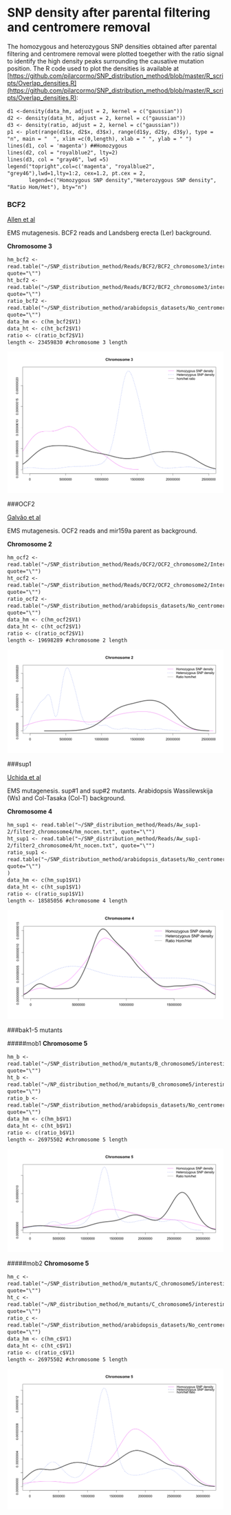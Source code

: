 SNP density after parental filtering and centromere removal
====

The homozygous and heterozygous SNP densities obtained after parental filtering and centromere removal were plotted toegether with the ratio signal to identify the high density peaks surrounding the causative mutation position. The R code used to plot the densities is available at [https://github.com/pilarcormo/SNP_distribution_method/blob/master/R_scripts/Overlap_densities.R](https://github.com/pilarcormo/SNP_distribution_method/blob/master/R_scripts/Overlap_densities.R):

```
d1 <-density(data_hm, adjust = 2, kernel = c("gaussian"))
d2 <- density(data_ht, adjust = 2, kernel = c("gaussian"))
d3 <- density(ratio, adjust = 2, kernel = c("gaussian"))
p1 <- plot(range(d1$x, d2$x, d3$x), range(d1$y, d2$y, d3$y), type = "n", main = "  ", xlim =c(0,length), xlab = " ", ylab = " ")
lines(d1, col = 'magenta') ##Homozygous 
lines(d2, col = "royalblue2", lty=2)
lines(d3, col = "gray46", lwd =5)
legend("topright",col=c('magenta', "royalblue2", "grey46"),lwd=1,lty=1:2, cex=1.2, pt.cex = 2,
       legend=c("Homozygous SNP density","Heterozygous SNP density", "Ratio Hom/Het"), bty="n")
 ```


### BCF2 

[Allen et al](http://www.ncbi.nlm.nih.gov/pmc/articles/PMC3772335/#SM3)

EMS mutagenesis. BCF2 reads and Landsberg erecta (Ler) background. 

**Chromosome 3**

```
hm_bcf2 <- read.table("~/SNP_distribution_method/Reads/BCF2/BCF2_chromosome3/interesting_3/hm_nocen.txt", quote="\"")
ht_bcf2 <- read.table("~/SNP_distribution_method/Reads/BCF2/BCF2_chromosome3/interesting_3/ht_nocen.txt", quote="\"")
ratio_bcf2 <- read.table("~/SNP_distribution_method/arabidopsis_datasets/No_centromere/bcf2_nocen_chr3_10kb/SDM_0/ratios.txt", quote="\"")
data_hm <- c(hm_bcf2$V1)      
data_ht <- c(ht_bcf2$V1)
ratio <- c(ratio_bcf2$V1)
length <- 23459830 #chromosome 3 length
```
![Image](BCF2/BCF2_chromosome3/Interesting_3/Rplot.withratio.png)

###OCF2 

[Galvão et al](http://onlinelibrary.wiley.com/doi/10.1111/j.1365-313X.2012.04993.x/full#ss9)

EMS mutagenesis. OCF2 reads and  mir159a parent as background. 

**Chromosome 2**

```
hm_ocf2 <- read.table("~/SNP_distribution_method/Reads/OCF2/OCF2_chromosome2/Interesting_2/hm_nocen.txt", quote="\"")
ht_ocf2 <- read.table("~/SNP_distribution_method/Reads/OCF2/OCF2_chromosome2/Interesting_2/ht_nocen.txt", quote="\"")
ratio_ocf2 <- read.table("~/SNP_distribution_method/arabidopsis_datasets/No_centromere/ocf2_nocen_chr2_10kb/SDM_0/ratios.txt", quote="\"")
data_hm <- c(hm_ocf2$V1)      
data_ht <- c(ht_ocf2$V1)
ratio <- c(ratio_ocf2$V1)
length <- 19698289 #chromosome 2 length
```

![Image](OCF2/OCF2_chromosome2/Interesting_2/Rplot.ratio_nocen.png)

###sup1

[Uchida et al](http://pcp.oxfordjournals.org/content/52/4/716.long)

EMS mutagenesis. sup#1 and sup#2 mutants. Arabidopsis Wassilewskija (Ws) and Col-Tasaka (Col-T) background. 

**Chromosome 4**

```
hm_sup1 <- read.table("~/SNP_distribution_method/Reads/Aw_sup1-2/filter2_chromosome4/hm_nocen.txt", quote="\"")
ht_sup1 <- read.table("~/SNP_distribution_method/Reads/Aw_sup1-2/filter2_chromosome4/ht_nocen.txt", quote="\"")
ratio_sup1 <- read.table("~/SNP_distribution_method/arabidopsis_datasets/No_centromere/sup1_nocen_chr4_10kb/SDM_0/ratios.txt", quote="\"")
)
data_hm <- c(hm_sup1$V1)      
data_ht <- c(ht_sup1$V1)
ratio <- c(ratio_sup1$V1)
length <- 18585056 #chromosome 4 length
```

![Image](Aw_sup1-2/filter2_chromosome4/Rplot.densities.png)

###bak1-5 mutants

#####mob1
**Chromosome 5**

```
hm_b <- read.table("~/SNP_distribution_method/m_mutants/B_chromosome5/interesting_5/hm_nocen.txt", quote="\"")
ht_b <- read.table("~/NP_distribution_method/m_mutants/B_chromosome5/interesting_5/ht_nocen.txt", quote="\"")
ratio_b <- read.table("~/SNP_distribution_method/arabidopsis_datasets/No_centromere/B_nocen_chr5_10kb/SDM_0/ratios.txt", quote="\"")
data_hm <- c(hm_b$V1)      
data_ht <- c(ht_b$V1)
ratio <- c(ratio_b$V1)
length <- 26975502 #chromosome 5 length
```

![Image](m_mutants/B_chromosome5/interesting_5/Rplot.withratio.png)

#####mob2
**Chromosome 5**

```
hm_c <- read.table("~/SNP_distribution_method/m_mutants/C_chromosome5/interesting_5/hm_nocen.txt", quote="\"")
ht_c <- read.table("~/NP_distribution_method/m_mutants/C_chromosome5/interesting_5/ht_nocen.txt", quote="\"")
ratio_c <- read.table("~/SNP_distribution_method/arabidopsis_datasets/No_centromere/C_nocen_chr5_10kb/SDM_0/ratios.txt", quote="\"")
data_hm <- c(hm_c$V1)      
data_ht <- c(ht_c$V1)
ratio <- c(ratio_c$V1)
length <- 26975502 #chromosome 5 length
```

![Image](m_mutants/C_chromosome5/interesting_5/Rplot.withratio.png)






